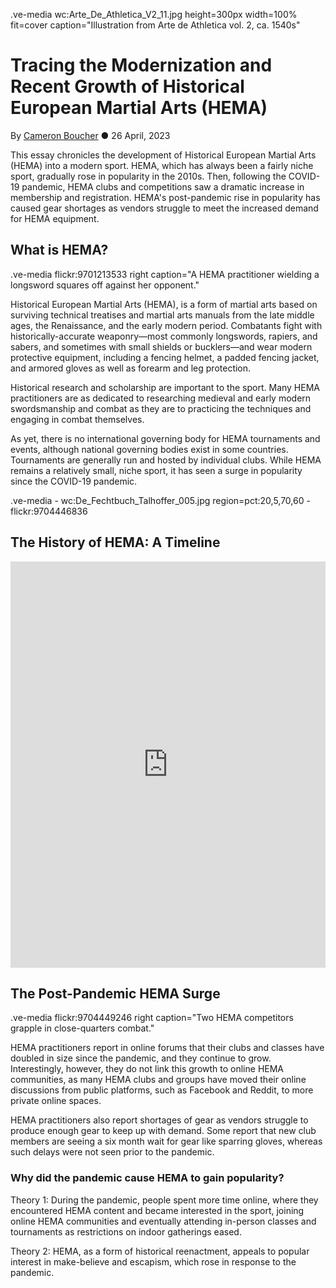 .ve-media wc:Arte_De_Athletica_V2_11.jpg height=300px width=100% fit=cover caption="Illustration from Arte de Athletica vol. 2, ca. 1540s"

# Tracing the Modernization and Recent Growth of Historical European Martial Arts (HEMA)
By [Cameron Boucher](https://cboucher01.github.io/) ● 26 April, 2023

This essay chronicles the development of Historical European Martial Arts (HEMA) into a modern sport. HEMA, which has always been a fairly niche sport, gradually rose in popularity in the 2010s. Then, following the COVID-19 pandemic, HEMA clubs and competitions saw a dramatic increase in membership and registration. HEMA's post-pandemic rise in popularity has caused gear shortages as vendors struggle to meet the increased demand for HEMA equipment. 

## What is HEMA?

.ve-media flickr:9701213533 right caption="A HEMA practitioner wielding a longsword squares off against her opponent."

Historical European Martial Arts (HEMA), is a form of martial arts based on surviving technical treatises and martial arts manuals from the late middle ages, the Renaissance, and the early modern period. Combatants fight with historically-accurate weaponry—most commonly longswords, rapiers, and sabers, and sometimes with small shields or bucklers—and wear modern protective equipment, including a fencing helmet, a padded fencing jacket, and armored gloves as well as forearm and leg protection. 

Historical research and scholarship are important to the sport. Many HEMA practitioners are as dedicated to researching medieval and early modern swordsmanship and combat as they are to practicing the techniques and engaging in combat themselves.

As yet, there is no international governing body for HEMA tournaments and events, although national governing bodies exist in some countries. Tournaments are generally run and hosted by individual clubs. While HEMA remains a relatively small, niche sport, it has seen a surge in popularity since the COVID-19 pandemic.

.ve-media
    - wc:De_Fechtbuch_Talhoffer_005.jpg region=pct:20,5,70,60
    - flickr:9704446836

## The History of HEMA: A Timeline

<iframe src='https://cdn.knightlab.com/libs/timeline3/latest/embed/index.html?source=1VM49E30m2B6B8ddrJeeCF5DmKCUKmWpEf2Z3aYwgzeM&font=Default&lang=en&initial_zoom=2&height=650' width='100%' height='650' webkitallowfullscreen mozallowfullscreen allowfullscreen frameborder='0'></iframe>

## The Post-Pandemic HEMA Surge

.ve-media flickr:9704449246 right caption="Two HEMA competitors grapple in close-quarters combat."

HEMA practitioners report in online forums that their clubs and classes have doubled in size since the pandemic, and they continue to grow. Interestingly, however, they do not link this growth to online HEMA communities, as many HEMA clubs and groups have moved their online discussions from public platforms, such as Facebook and Reddit, to more private online spaces.

HEMA practitioners also report shortages of gear as vendors struggle to produce enough gear to keep up with demand. Some report that new club members are seeing a six month wait for gear like sparring gloves, whereas such delays were not seen prior to the pandemic.

### Why did the pandemic cause HEMA to gain popularity?

Theory 1: During the pandemic, people spent more time online, where they encountered HEMA content and became interested in the sport, joining online HEMA communities and eventually attending in-person classes and tournaments as restrictions on indoor gatherings eased.

Theory 2: HEMA, as a form of historical reenactment, appeals to popular interest in make-believe and escapism, which rose in response to the pandemic.
